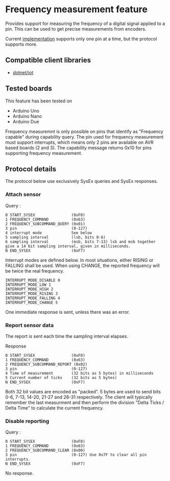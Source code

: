 # Frequency measurement feature

Provides support for measuring the frequency of a digital signal applied to a pin. This can be used to get precise measurements from encoders.

Current [implementation](https://github.com/firmata/ConfigurableFirmata/src/Frequency.cpp) supports only one pin at a time, but the protocol supports more.

## Compatible client libraries

- [dotnet/iot](https://github.com/dotnet/iot)

## Tested boards

This feature has been tested on
 * Arduino Uno
 * Arduino Nano
 * Arduino Due

Frequency measuremnt is only possible on pins that identify as "Frequency capable" during capability query. The pin used for frequency measurement must support interrupts, which means only 2 pins are available on AVR based boards (2 and 3). The capability message returns 0x10 for pins supporting frequency measurement.

## Protocol details

The protocol below use exclusively SysEx queries and SysEx responses.

### Attach sensor

Query :
```
0 START_SYSEX                (0xF0)
1 FREQUENCY_COMMAND          (0x63)
2 FREQUENCY_SUBCOMMAND_QUERY (0x01)
3 pin                        (0-127)
4 interrupt mode             See below
5 sampling interval          (lsb, bits 0-6)
6 sampling interval          (msb, bits 7-13) lsb and msb together give a 14 bit sampling interval, given in milliseconds.
N END_SYSEX                  (0xF7)
```

Interrupt modes are defined below. In most situations, either RISING or FALLING shall be used. When using CHANGE, the reported frequency will be twice the real frequency.
```
INTERRUPT_MODE_DISABLE 0
INTERRUPT_MODE_LOW 1
INTERRUPT_MODE_HIGH 2
INTERRUPT_MODE_RISING 3
INTERRUPT_MODE_FALLING 4
INTERRUPT_MODE_CHANGE 5
```

One immediate response is sent, unless there was an error.

### Report sensor data
The report is sent each time the sampling interval elapses.

Response 
```
0 START_SYSEX                (0xF0)
1 FREQUENCY_COMMAND          (0x63)
2 FREQUENCY_SUBCOMMAND_REPORT (0x02)
3 pin                        (0-127)
4 Time of measurement        (32 bits as 5 bytes) in milliseconds
5 Current number of ticks    (32 bits as 5 bytes)
N END_SYSEX                  (0xF7)
```

Both 32 bit values are encoded as "packed". 5 bytes are used to send bits 0-6, 7-13, 14-20, 21-27 and 28-31 respectively. The client will typically remember the last measurment and then perform the division "Delta Ticks / Delta Time" to calculate the current frequency.

### Disable reporting
Query :
```
0 START_SYSEX                (0xF0)
1 FREQUENCY_COMMAND          (0x63)
2 FREQUENCY_SUBCOMMAND_CLEAR (0x00)
3 pin                        (0-127) Use 0x7F to clear all pin interrupts.
N END_SYSEX                  (0xF7)
```

No response.
